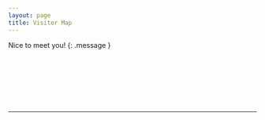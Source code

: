 ```yaml
---
layout: page
title: Visitor Map
---
```

Nice to meet you!
{: .message }

 <br>  <br>  <br>  


<div id="clustrmaps-widget" style="width:50%" align="center">
<script type="text/javascript" id="clstr_globe" src="//clustrmaps.com/globe.js?d=bIj584gdK6tPCkxZj49gFZQ_UthrAuTyceeJnEvEwv0"></script>
<br>
</div> 

<br> 
<hr> 
<br> 

<!-- <div align="center">
<img src="//clustrmaps.com/map_v2.png?cl=ffffff&w=890&t=m&d=bIj584gdK6tPCkxZj49gFZQ_UthrAuTyceeJnEvEwv0">
</div> -->

